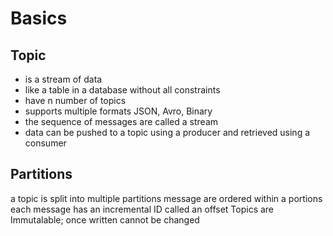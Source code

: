 # Basics

## Topic
* is a stream of data
* like a table in a database without all constraints
* have n number of topics
* supports multiple formats JSON, Avro, Binary
* the sequence of messages are called a stream
* data can be pushed to a topic using a producer and retrieved using a consumer

## Partitions
a topic is split into multiple partitions 
message are ordered within a portions
each message has an incremental ID called an offset
Topics are Immutalable; once written cannot be changed

